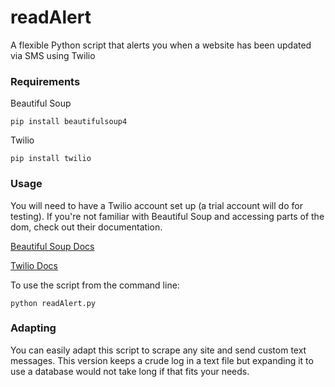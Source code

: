 # readAlert
A flexible Python script that alerts you when a website has been updated via SMS using Twilio

### Requirements
Beautiful Soup
```
pip install beautifulsoup4
```

Twilio
```
pip install twilio
```

### Usage
You will need to have a Twilio account set up (a trial account will do for testing). If you're not familiar with Beautiful Soup and accessing parts of the dom, check out their documentation.

[Beautiful Soup Docs](http://www.crummy.com/software/BeautifulSoup/bs4/doc/)


[Twilio Docs](https://www.twilio.com/api/)

To use the script from the command line:

```
python readAlert.py
```

### Adapting
You can easily adapt this script to scrape any site and send custom text messages.  This version keeps a crude log in a text file but expanding it to use a database would not take long if that fits your needs.